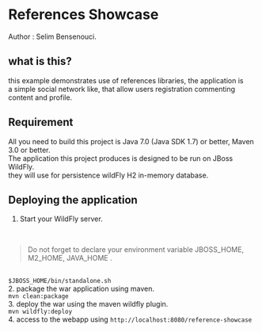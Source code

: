 References Showcase
====================
Author : Selim Bensenouci.

what is this?
------------

this example demonstrates use of references libraries, the application is <br/>
a simple social network like, that allow users registration commenting content and profile.

Requirement
-----------

All you need to build this project is Java 7.0 (Java SDK 1.7) or better, Maven 3.0 or better.<br/>
The application this project produces is designed to be run on JBoss WildFly. <br/>
they will use for persistence wildFly H2 in-memory database.

Deploying the application
--------------------------

1. Start your WildFly server.
<br/>
<blockquote> Do not forget to declare your environment variable JBOSS_HOME, M2_HOME, JAVA_HOME . </blockquote>
<br/>
<code>$JBOSS_HOME/bin/standalone.sh</code>
<br/>
2. package the war application using maven.
<br/>
<code>mvn clean:package</code>
<br/>
3. deploy the war using the maven wildfly plugin.
<br/>
<code>mvn wildfly:deploy</code>
<br/>
4. access to the webapp using 
<code>http://localhost:8080/reference-showcase</code>






